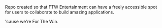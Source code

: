 Repo created so that FTW Entertainment can have a freely accessible spot for users to collaborate to build amazing applications.

'cause we're For The Win.